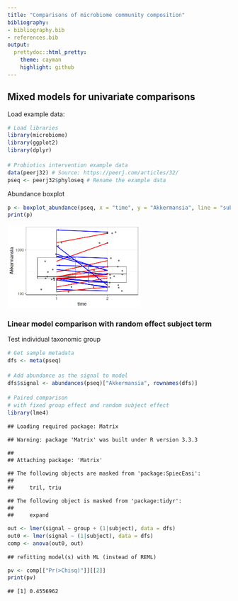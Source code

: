 ```yaml
---
title: "Comparisons of microbiome community composition"
bibliography: 
- bibliography.bib
- references.bib
output: 
  prettydoc::html_pretty:
    theme: cayman
    highlight: github
---
```

<!--
  %\VignetteEngine{knitr::rmarkdown}
  %\VignetteIndexEntry{microbiome tutorial - comparisons}
  %\usepackage[utf8]{inputenc}
  %\VignetteEncoding{UTF-8}  
-->


## Mixed models for univariate comparisons


Load example data:


```r
# Load libraries
library(microbiome)
library(ggplot2)
library(dplyr)

# Probiotics intervention example data 
data(peerj32) # Source: https://peerj.com/articles/32/
pseq <- peerj32$phyloseq # Rename the example data
```


Abundance boxplot


```r
p <- boxplot_abundance(pseq, x = "time", y = "Akkermansia", line = "subject", color = "gender") + scale_y_log10()
print(p)
```

<img src="figure/boxplot2-1.png" title="plot of chunk boxplot2" alt="plot of chunk boxplot2" width="300px" />


### Linear model comparison with random effect subject term

Test individual taxonomic group


```r
# Get sample metadata
dfs <- meta(pseq)

# Add abundance as the signal to model
dfs$signal <- abundances(pseq)["Akkermansia", rownames(dfs)]

# Paired comparison
# with fixed group effect and random subject effect
library(lme4)
```

```
## Loading required package: Matrix
```

```
## Warning: package 'Matrix' was built under R version 3.3.3
```

```
## 
## Attaching package: 'Matrix'
```

```
## The following objects are masked from 'package:SpiecEasi':
## 
##     tril, triu
```

```
## The following object is masked from 'package:tidyr':
## 
##     expand
```

```r
out <- lmer(signal ~ group + (1|subject), data = dfs)
out0 <- lmer(signal ~ (1|subject), data = dfs)
comp <- anova(out0, out)
```

```
## refitting model(s) with ML (instead of REML)
```

```r
pv <- comp[["Pr(>Chisq)"]][[2]]
print(pv)
```

```
## [1] 0.4556962
```

